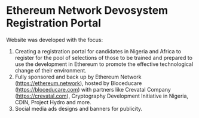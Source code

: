 # Ethereum Network Devosystem Registration Portal

Website was developed with the focus:

1. Creating a registration portal for candidates in Nigeria and Africa to register for the pool of selections of those to be trained and prepared to use the development in Ethereum to promote the effective technological change of their environment.
2. Fully sponsored and back up by Ethereum Network (https://ethereum.network), hosted by Bloceducare (https://bloceducare.com) with partners like Crevatal Company (https://crevatal.com), Cryptography Development Initiative in Nigeria, CDIN, Project Hydro and more.
3. Social media ads designs and banners for publicity.